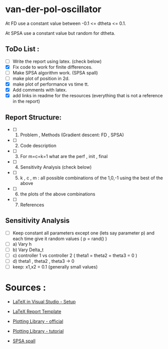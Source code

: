 # van-der-pol-oscillator

At FD use a constant value between -0.1 <= dtheta <= 0.1.

At SPSA use a constant value but random for dtheta.

## ToDo List :
- [ ] Write the report using latex. (check below)
- [x] Fix code to work for finite differences.
- [ ] Make SPSA algorithm work. (SPSA spall)
- [ ] make plot of position in 2d.
- [x] make plot of performance vs time tt.
- [x] Add comments with latex.
- [x] add links in readme for the resources (everything that is not a reference in the report)

## Report Structure:
- [ ] 1) Problem , Methods (Gradient descent: FD , SPSA)
- [ ] 2) Code description
- [ ] 3) For m=c=k=1 what are the perf , init , final
- [ ] 4) Sensitivity Analysis (check below)
- [ ] 5) k , c , m : all possible combinations of the 1,0,-1 using the best of the above
- [ ] 6) the plots of the above combinations
- [ ] 7) References

## Sensitivity Analysis
- [ ] Keep constant all parameters except one (lets say parameter p) and each time give it random values ( p = rand() )
- [ ] a) Vary h
- [ ] b) Vary Delta_t
- [ ] c) controller 1 vs controller 2 ( theta1 = theta2 = theta3 = 0 )
- [ ] d) theta1 , theta2 , theta3 -> 0
- [ ] keep: x1,x2 = 0.1 (generally small values)

# Sources :

- [LaTeX in Visual Studio - Setup](https://guillaumeblanchet.medium.com/using-latex-in-visual-studio-code-on-windows-121032043dad)

- [LaTeX Report Template](https://www.overleaf.com/learn/latex/How_to_Write_a_Thesis_in_LaTeX_(Part_1)%3A_Basic_Structure)

- [Plotting Library - official](http://www.gnuplot.info/)

- [Plotting Library - tutorial](https://youtu.be/gsLIUtmTs8Q)

- [SPSA spall](https://www.jhuapl.edu/SPSA/index.html)
